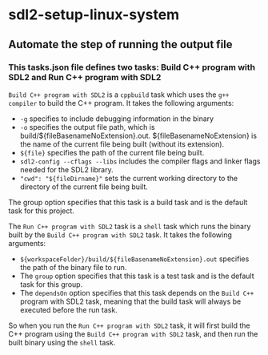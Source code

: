 # sdl2-setup-linux-system

## Automate the step of running the output file

### This tasks.json file defines two tasks: Build C++ program with SDL2 and Run C++ program with SDL2

`Build C++ program with SDL2` is a `cppbuild` task which uses the `g++ compiler` to build the C++ program. It takes the following arguments:

- `-g` specifies to include debugging information in the binary
- `-o` specifies the output file path, which is build/${fileBasenameNoExtension}.out. ${fileBasenameNoExtension} is the name of the current file being built (without its extension).
- `${file}` specifies the path of the current file being built.
- `sdl2-config --cflags --libs` includes the compiler flags and linker flags needed for the SDL2 library.
- `"cwd": "${fileDirname}"` sets the current working directory to the directory of the current file being built.

The group option specifies that this task is a build task and is the default task for this project.

The `Run C++ program with SDL2` task is a `shell` task which runs the binary built by the `Build C++ program with SDL2` task. It takes the following arguments:

- `${workspaceFolder}/build/${fileBasenameNoExtension}.out` specifies the path of the binary file to run.
- The `group` option specifies that this task is a test task and is the default task for this group.
- The `dependsOn` option specifies that this task depends on the `Build C++` program with SDL2 task, meaning that the build task will always be executed before the run task.

So when you run the `Run C++ program with SDL2` task, it will first build the C++ program using the `Build C++ program with SDL2` task, and then run the built binary using the `shell` task.
